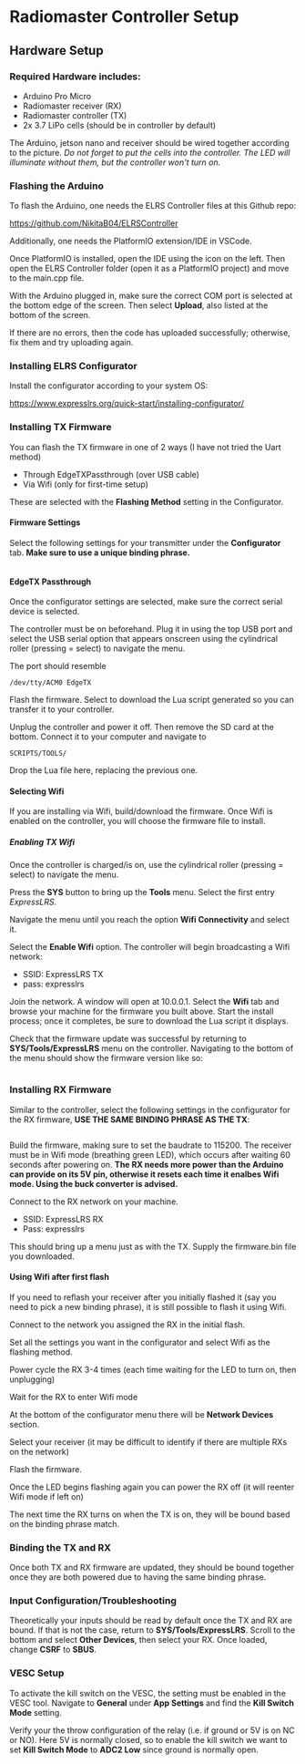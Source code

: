 # Radiomaster Controller Setup

## Hardware Setup

### Required Hardware includes:

- Arduino Pro Micro
- Radiomaster receiver (RX)
- Radiomaster controller (TX)
- 2x 3.7 LiPo cells (should be in controller by default)

The Arduino, jetson nano and receiver should be wired together according to the picture. *Do not forget to put the cells into the controller. The LED will illuminate without them, but the controller won't turn on.*

### Flashing the Arduino

To flash the Arduino, one needs the ELRS Controller files at this Github repo:

https://github.com/NikitaB04/ELRSController

Additionally, one needs the PlatformIO extension/IDE in VSCode.

Once PlatformIO is installed, open the IDE using the icon on the left. Then open the ELRS Controller folder (open it as a PlatformIO project) and move to the main.cpp file.

With the Arduino plugged in, make sure the correct COM port is selected at the bottom edge of the screen. Then select **Upload**, also listed at the bottom of the screen.

If there are no errors, then the code has uploaded successfully; otherwise, fix them and try uploading again.

### Installing ELRS Configurator

Install the configurator according to your system OS:

https://www.expresslrs.org/quick-start/installing-configurator/

### Installing TX Firmware

You can flash the TX firmware in one of 2 ways (I have not tried the Uart method)

- Through EdgeTXPassthrough (over USB cable)
- Via Wifi (only for first-time setup)

These are selected with the **Flashing Method** setting in the Configurator.

#### Firmware Settings
Select the following settings for your transmitter under the **Configurator** tab. **Make sure to use a unique binding phrase.**

<image>

#### EdgeTX Passthrough

Once the configurator settings are selected, make sure the correct serial device is selected.

The controller must be on beforehand. Plug it in using the top USB port and select the USB serial option that appears onscreen using the cylindrical roller (pressing = select) to navigate the menu.

The port should resemble

    /dev/tty/ACM0 EdgeTX

Flash the firmware. Select to download the Lua script generated so you can transfer it to your controller.

Unplug the controller and power it off. Then remove the SD card at the bottom. Connect it to your computer and navigate to

    SCRIPTS/TOOLS/

Drop the Lua file here, replacing the previous one.


#### Selecting Wifi

If you are installing via Wifi, build/download the firmware. Once Wifi is enabled on the controller, you will choose the firmware file to install.

##### Enabling TX Wifi

Once the controller is charged/is on, use the cylindrical roller (pressing = select) to navigate the menu.

Press the **SYS** button to bring up the **Tools** menu. Select the first entry *ExpressLRS.*

Navigate the menu until you reach the option **Wifi Connectivity** and select it.

Select the **Enable Wifi** option. The controller will begin broadcasting a Wifi network:

- SSID: ExpressLRS TX
- pass: expresslrs

Join the network. A window will open at 10.0.0.1. Select the **Wifi** tab and browse your machine for the firmware you built above. Start the install process; once it completes, be sure to download the Lua script it displays.

Check that the firmware update was successful by returning to **SYS/Tools/ExpressLRS** menu on the controller. Navigating to the bottom of the menu should show the firmware version like so:

<image>

### Installing RX Firmware

Similar to the controller, select the following settings in the configurator for the RX firmware, **USE THE SAME BINDING PHRASE AS THE TX**:

<image>

Build the firmware, making sure to set the baudrate to 115200. The receiver must be in Wifi mode (breathing green LED), which occurs after waiting 60 seconds after powering on. **The RX needs more power than the Arduino can provide on its 5V pin, otherwise it resets each time it enalbes Wifi mode. Using the buck converter is advised.**

Connect to the RX network on your machine.

- SSID: ExpressLRS RX
- Pass: expresslrs

This should bring up a menu just as with the TX. Supply the firmware.bin file you downloaded.

#### Using Wifi after first flash

If you need to reflash your receiver after you initially flashed it (say you need to pick a new binding phrase), it is still possible to flash it using Wifi.

Connect to the network you assigned the RX in the initial flash.

Set all the settings you want in the configurator and select Wifi as the flashing method.

Power cycle the RX 3-4 times (each time waiting for the LED to turn on, then unplugging)

Wait for the RX to enter Wifi mode

At the bottom of the configurator menu there will be **Network Devices** section.

Select your receiver (it may be difficult to identify if there are multiple RXs on the network)

Flash the firmware.

Once the LED begins flashing again you can power the RX off (it will reenter Wifi mode if left on)

The next time the RX turns on when the TX is on, they will be bound based on the binding phrase match.

### Binding the TX and RX

Once both TX and RX firmware are updated, they should be bound together once they are both powered due to having the same binding phrase.

### Input Configuration/Troubleshooting

Theoretically your inputs should be read by default once the TX and RX are bound. If that is not the case, return to **SYS/Tools/ExpressLRS**. Scroll to the bottom and select **Other Devices**, then select your RX. Once loaded, change **CSRF** to **SBUS**.

### VESC Setup

To activate the kill switch on the VESC, the setting must be enabled in the VESC tool. Navigate to **General** under **App Settings** and find the **Kill Switch Mode** setting.

Verify your the throw configuration of the relay (i.e. if ground or 5V is on NC or NO). Here 5V is normally closed, so to enable the kill switch we want to set **Kill Switch Mode** to **ADC2 Low** since ground is normally open.
